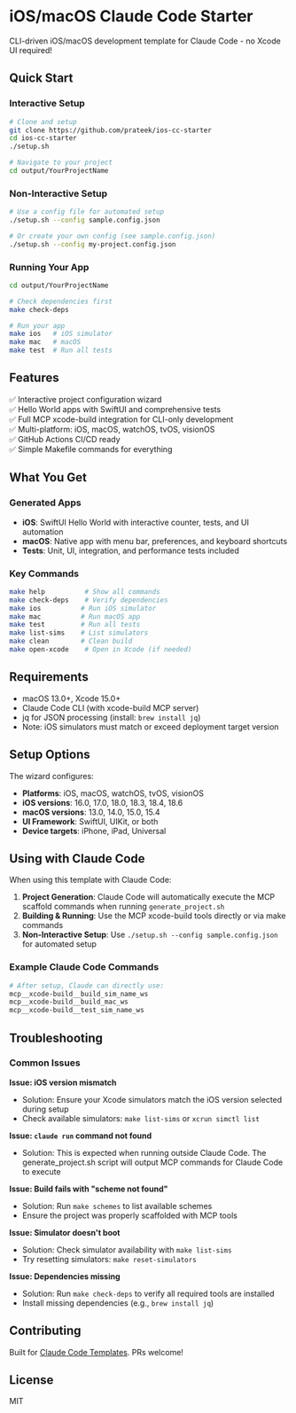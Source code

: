 # iOS/macOS Claude Code Starter

CLI-driven iOS/macOS development template for Claude Code - no Xcode UI required!

## Quick Start

### Interactive Setup
```bash
# Clone and setup
git clone https://github.com/prateek/ios-cc-starter
cd ios-cc-starter
./setup.sh

# Navigate to your project
cd output/YourProjectName
```

### Non-Interactive Setup
```bash
# Use a config file for automated setup
./setup.sh --config sample.config.json

# Or create your own config (see sample.config.json)
./setup.sh --config my-project.config.json
```

### Running Your App
```bash
cd output/YourProjectName

# Check dependencies first
make check-deps

# Run your app
make ios   # iOS simulator
make mac   # macOS
make test  # Run all tests
```

## Features

✅ Interactive project configuration wizard  
✅ Hello World apps with SwiftUI and comprehensive tests  
✅ Full MCP xcode-build integration for CLI-only development  
✅ Multi-platform: iOS, macOS, watchOS, tvOS, visionOS  
✅ GitHub Actions CI/CD ready  
✅ Simple Makefile commands for everything

## What You Get

### Generated Apps
- **iOS**: SwiftUI Hello World with interactive counter, tests, and UI automation
- **macOS**: Native app with menu bar, preferences, and keyboard shortcuts
- **Tests**: Unit, UI, integration, and performance tests included

### Key Commands
```bash
make help          # Show all commands
make check-deps    # Verify dependencies
make ios          # Run iOS simulator
make mac          # Run macOS app
make test         # Run all tests
make list-sims    # List simulators
make clean        # Clean build
make open-xcode    # Open in Xcode (if needed)
```

## Requirements

- macOS 13.0+, Xcode 15.0+
- Claude Code CLI (with xcode-build MCP server)
- jq for JSON processing (install: `brew install jq`)
- Note: iOS simulators must match or exceed deployment target version

## Setup Options

The wizard configures:
- **Platforms**: iOS, macOS, watchOS, tvOS, visionOS
- **iOS versions**: 16.0, 17.0, 18.0, 18.3, 18.4, 18.6
- **macOS versions**: 13.0, 14.0, 15.0, 15.4
- **UI Framework**: SwiftUI, UIKit, or both
- **Device targets**: iPhone, iPad, Universal

## Using with Claude Code

When using this template with Claude Code:

1. **Project Generation**: Claude Code will automatically execute the MCP scaffold commands when running `generate_project.sh`
2. **Building & Running**: Use the MCP xcode-build tools directly or via make commands
3. **Non-Interactive Setup**: Use `./setup.sh --config sample.config.json` for automated setup

### Example Claude Code Commands
```bash
# After setup, Claude can directly use:
mcp__xcode-build__build_sim_name_ws
mcp__xcode-build__build_mac_ws
mcp__xcode-build__test_sim_name_ws
```

## Troubleshooting

### Common Issues

**Issue: iOS version mismatch**
- Solution: Ensure your Xcode simulators match the iOS version selected during setup
- Check available simulators: `make list-sims` or `xcrun simctl list`

**Issue: `claude run` command not found**
- Solution: This is expected when running outside Claude Code. The generate_project.sh script will output MCP commands for Claude Code to execute

**Issue: Build fails with "scheme not found"**
- Solution: Run `make schemes` to list available schemes
- Ensure the project was properly scaffolded with MCP tools

**Issue: Simulator doesn't boot**
- Solution: Check simulator availability with `make list-sims`
- Try resetting simulators: `make reset-simulators`

**Issue: Dependencies missing**
- Solution: Run `make check-deps` to verify all required tools are installed
- Install missing dependencies (e.g., `brew install jq`)

## Contributing

Built for [Claude Code Templates](https://github.com/davila7/claude-code-templates). PRs welcome!

## License

MIT